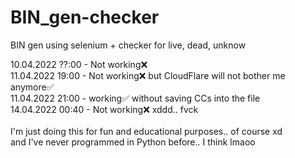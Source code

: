 # BIN_gen-checker
BIN gen using selenium + checker for live, dead, unknow

10.04.2022 ??:00 - Not working❌<br />
11.04.2022 19:00 - Not working❌ but CloudFlare will not bother me anymore✅<br />
11.04.2022 21:00 - working✅ without saving CCs into the file<br />
14.04.2022 00:40 - Not working❌ xddd.. fvck<br />
<br />
I'm just doing this for fun and educational purposes.. of course xd<br />
and I've never programmed in Python before.. I think lmaoo
